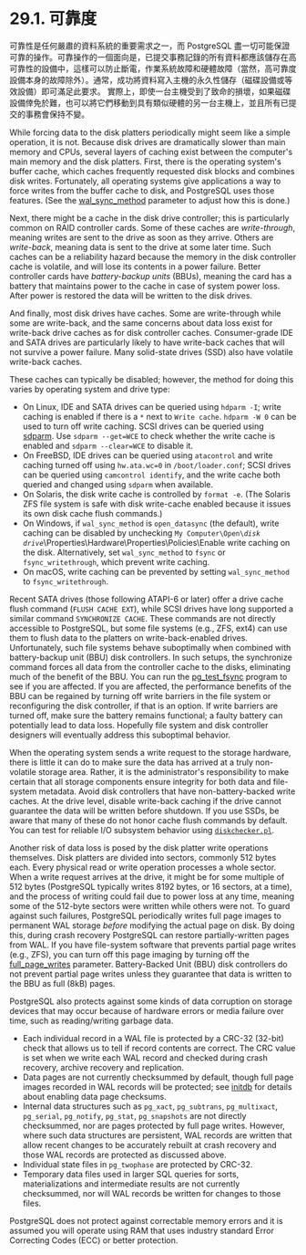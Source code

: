 # 29.1. 可靠度

可靠性是任何嚴肅的資料系統的重要需求之一，而 PostgreSQL 盡一切可能保證可靠的操作。可靠操作的一個面向是，已提交事務記錄的所有資料都應該儲存在高可靠性的設備中，這樣可以防止斷電，作業系統故障和硬體故障（當然，高可靠度設備本身的故障除外）。通常，成功將資料寫入主機的永久性儲存（磁碟設備或等效設備）即可滿足此要求。 實際上，即使一台主機受到了致命的損壞，如果磁碟設備倖免於難，也可以將它們移動到具有類似硬體的另一台主機上，並且所有已提交的事務會保持不變。

While forcing data to the disk platters periodically might seem like a simple operation, it is not. Because disk drives are dramatically slower than main memory and CPUs, several layers of caching exist between the computer's main memory and the disk platters. First, there is the operating system's buffer cache, which caches frequently requested disk blocks and combines disk writes. Fortunately, all operating systems give applications a way to force writes from the buffer cache to disk, and PostgreSQL uses those features. \(See the [wal\_sync\_method](https://www.postgresql.org/docs/12/runtime-config-wal.html#GUC-WAL-SYNC-METHOD) parameter to adjust how this is done.\)

Next, there might be a cache in the disk drive controller; this is particularly common on RAID controller cards. Some of these caches are _write-through_, meaning writes are sent to the drive as soon as they arrive. Others are _write-back_, meaning data is sent to the drive at some later time. Such caches can be a reliability hazard because the memory in the disk controller cache is volatile, and will lose its contents in a power failure. Better controller cards have _battery-backup units_ \(BBUs\), meaning the card has a battery that maintains power to the cache in case of system power loss. After power is restored the data will be written to the disk drives.

And finally, most disk drives have caches. Some are write-through while some are write-back, and the same concerns about data loss exist for write-back drive caches as for disk controller caches. Consumer-grade IDE and SATA drives are particularly likely to have write-back caches that will not survive a power failure. Many solid-state drives \(SSD\) also have volatile write-back caches.

These caches can typically be disabled; however, the method for doing this varies by operating system and drive type:

* On Linux, IDE and SATA drives can be queried using `hdparm -I`; write caching is enabled if there is a `*` next to `Write cache`. `hdparm -W 0` can be used to turn off write caching. SCSI drives can be queried using [sdparm](http://sg.danny.cz/sg/sdparm.html). Use `sdparm --get=WCE` to check whether the write cache is enabled and `sdparm --clear=WCE` to disable it.
* On FreeBSD, IDE drives can be queried using `atacontrol` and write caching turned off using `hw.ata.wc=0` in `/boot/loader.conf`; SCSI drives can be queried using `camcontrol identify`, and the write cache both queried and changed using `sdparm` when available.
* On Solaris, the disk write cache is controlled by `format -e`. \(The Solaris ZFS file system is safe with disk write-cache enabled because it issues its own disk cache flush commands.\)
* On Windows, if `wal_sync_method` is `open_datasync` \(the default\), write caching can be disabled by unchecking `My Computer\Open\`_`disk drive`_\Properties\Hardware\Properties\Policies\Enable write caching on the disk. Alternatively, set `wal_sync_method` to `fsync` or `fsync_writethrough`, which prevent write caching.
* On macOS, write caching can be prevented by setting `wal_sync_method` to `fsync_writethrough`.

Recent SATA drives \(those following ATAPI-6 or later\) offer a drive cache flush command \(`FLUSH CACHE EXT`\), while SCSI drives have long supported a similar command `SYNCHRONIZE CACHE`. These commands are not directly accessible to PostgreSQL, but some file systems \(e.g., ZFS, ext4\) can use them to flush data to the platters on write-back-enabled drives. Unfortunately, such file systems behave suboptimally when combined with battery-backup unit \(BBU\) disk controllers. In such setups, the synchronize command forces all data from the controller cache to the disks, eliminating much of the benefit of the BBU. You can run the [pg\_test\_fsync](https://www.postgresql.org/docs/12/pgtestfsync.html) program to see if you are affected. If you are affected, the performance benefits of the BBU can be regained by turning off write barriers in the file system or reconfiguring the disk controller, if that is an option. If write barriers are turned off, make sure the battery remains functional; a faulty battery can potentially lead to data loss. Hopefully file system and disk controller designers will eventually address this suboptimal behavior.

When the operating system sends a write request to the storage hardware, there is little it can do to make sure the data has arrived at a truly non-volatile storage area. Rather, it is the administrator's responsibility to make certain that all storage components ensure integrity for both data and file-system metadata. Avoid disk controllers that have non-battery-backed write caches. At the drive level, disable write-back caching if the drive cannot guarantee the data will be written before shutdown. If you use SSDs, be aware that many of these do not honor cache flush commands by default. You can test for reliable I/O subsystem behavior using [`diskchecker.pl`](https://brad.livejournal.com/2116715.html).

Another risk of data loss is posed by the disk platter write operations themselves. Disk platters are divided into sectors, commonly 512 bytes each. Every physical read or write operation processes a whole sector. When a write request arrives at the drive, it might be for some multiple of 512 bytes \(PostgreSQL typically writes 8192 bytes, or 16 sectors, at a time\), and the process of writing could fail due to power loss at any time, meaning some of the 512-byte sectors were written while others were not. To guard against such failures, PostgreSQL periodically writes full page images to permanent WAL storage _before_ modifying the actual page on disk. By doing this, during crash recovery PostgreSQL can restore partially-written pages from WAL. If you have file-system software that prevents partial page writes \(e.g., ZFS\), you can turn off this page imaging by turning off the [full\_page\_writes](https://www.postgresql.org/docs/12/runtime-config-wal.html#GUC-FULL-PAGE-WRITES) parameter. Battery-Backed Unit \(BBU\) disk controllers do not prevent partial page writes unless they guarantee that data is written to the BBU as full \(8kB\) pages.

PostgreSQL also protects against some kinds of data corruption on storage devices that may occur because of hardware errors or media failure over time, such as reading/writing garbage data.

* Each individual record in a WAL file is protected by a CRC-32 \(32-bit\) check that allows us to tell if record contents are correct. The CRC value is set when we write each WAL record and checked during crash recovery, archive recovery and replication.
* Data pages are not currently checksummed by default, though full page images recorded in WAL records will be protected; see [initdb](https://www.postgresql.org/docs/12/app-initdb.html#APP-INITDB-DATA-CHECKSUMS) for details about enabling data page checksums.
* Internal data structures such as `pg_xact`, `pg_subtrans`, `pg_multixact`, `pg_serial`, `pg_notify`, `pg_stat`, `pg_snapshots` are not directly checksummed, nor are pages protected by full page writes. However, where such data structures are persistent, WAL records are written that allow recent changes to be accurately rebuilt at crash recovery and those WAL records are protected as discussed above.
* Individual state files in `pg_twophase` are protected by CRC-32.
* Temporary data files used in larger SQL queries for sorts, materializations and intermediate results are not currently checksummed, nor will WAL records be written for changes to those files.

PostgreSQL does not protect against correctable memory errors and it is assumed you will operate using RAM that uses industry standard Error Correcting Codes \(ECC\) or better protection.

